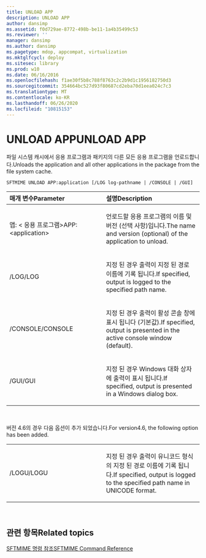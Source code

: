 ```yaml
---
title: UNLOAD APP
description: UNLOAD APP
author: dansimp
ms.assetid: f0d729ae-8772-498b-be11-1a4b35499c53
ms.reviewer: ''
manager: dansimp
ms.author: dansimp
ms.pagetype: mdop, appcompat, virtualization
ms.mktglfcycl: deploy
ms.sitesec: library
ms.prod: w10
ms.date: 06/16/2016
ms.openlocfilehash: f1ae30f5b8c788f8763c2c2b9d1c1956182750d3
ms.sourcegitcommit: 354664bc527d93f80687cd2eba70d1eea024c7c3
ms.translationtype: MT
ms.contentlocale: ko-KR
ms.lasthandoff: 06/26/2020
ms.locfileid: "10815153"
---
```

# <span data-ttu-id="e961a-103">UNLOAD APP</span><span class="sxs-lookup"><span data-stu-id="e961a-103">UNLOAD APP</span></span>


<span data-ttu-id="e961a-104">파일 시스템 캐시에서 응용 프로그램과 패키지의 다른 모든 응용 프로그램을 언로드합니다.</span><span class="sxs-lookup"><span data-stu-id="e961a-104">Unloads the application and all other applications in the package from the file system cache.</span></span>

`SFTMIME UNLOAD APP:application [/LOG log-pathname | /CONSOLE | /GUI]`

<table>
<colgroup>
<col width="50%" />
<col width="50%" />
</colgroup>
<thead>
<tr class="header">
<th align="left"><span data-ttu-id="e961a-105">매개 변수</span><span class="sxs-lookup"><span data-stu-id="e961a-105">Parameter</span></span></th>
<th align="left"><span data-ttu-id="e961a-106">설명</span><span class="sxs-lookup"><span data-stu-id="e961a-106">Description</span></span></th>
</tr>
</thead>
<tbody>
<tr class="odd">
<td align="left"><p><span data-ttu-id="e961a-107">앱: &lt; 응용 프로그램&gt;</span><span class="sxs-lookup"><span data-stu-id="e961a-107">APP:&lt;application&gt;</span></span></p></td>
<td align="left"><p><span data-ttu-id="e961a-108">언로드할 응용 프로그램의 이름 및 버전 (선택 사항)입니다.</span><span class="sxs-lookup"><span data-stu-id="e961a-108">The name and version (optional) of the application to unload.</span></span></p></td>
</tr>
<tr class="even">
<td align="left"><p><span data-ttu-id="e961a-109">/LOG</span><span class="sxs-lookup"><span data-stu-id="e961a-109">/LOG</span></span></p></td>
<td align="left"><p><span data-ttu-id="e961a-110">지정 된 경우 출력이 지정 된 경로 이름에 기록 됩니다.</span><span class="sxs-lookup"><span data-stu-id="e961a-110">If specified, output is logged to the specified path name.</span></span></p></td>
</tr>
<tr class="odd">
<td align="left"><p><span data-ttu-id="e961a-111">/CONSOLE</span><span class="sxs-lookup"><span data-stu-id="e961a-111">/CONSOLE</span></span></p></td>
<td align="left"><p><span data-ttu-id="e961a-112">지정 된 경우 출력이 활성 콘솔 창에 표시 됩니다 (기본값).</span><span class="sxs-lookup"><span data-stu-id="e961a-112">If specified, output is presented in the active console window (default).</span></span></p></td>
</tr>
<tr class="even">
<td align="left"><p><span data-ttu-id="e961a-113">/GUI</span><span class="sxs-lookup"><span data-stu-id="e961a-113">/GUI</span></span></p></td>
<td align="left"><p><span data-ttu-id="e961a-114">지정 된 경우 Windows 대화 상자에 출력이 표시 됩니다.</span><span class="sxs-lookup"><span data-stu-id="e961a-114">If specified, output is presented in a Windows dialog box.</span></span></p></td>
</tr>
</tbody>
</table>

 

<span data-ttu-id="e961a-115">버전 4.6의 경우 다음 옵션이 추가 되었습니다.</span><span class="sxs-lookup"><span data-stu-id="e961a-115">For version4.6, the following option has been added.</span></span>

<table>
<colgroup>
<col width="50%" />
<col width="50%" />
</colgroup>
<tbody>
<tr class="odd">
<td align="left"><p><span data-ttu-id="e961a-116">/LOGU</span><span class="sxs-lookup"><span data-stu-id="e961a-116">/LOGU</span></span></p></td>
<td align="left"><p><span data-ttu-id="e961a-117">지정 된 경우 출력이 유니코드 형식의 지정 된 경로 이름에 기록 됩니다.</span><span class="sxs-lookup"><span data-stu-id="e961a-117">If specified, output is logged to the specified path name in UNICODE format.</span></span></p></td>
</tr>
</tbody>
</table>

 

## <span data-ttu-id="e961a-118">관련 항목</span><span class="sxs-lookup"><span data-stu-id="e961a-118">Related topics</span></span>


[<span data-ttu-id="e961a-119">SFTMIME 명령 참조</span><span class="sxs-lookup"><span data-stu-id="e961a-119">SFTMIME Command Reference</span></span>](sftmime--command-reference.md)

 

 





